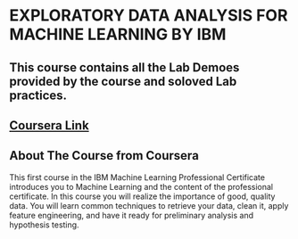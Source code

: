 # EXPLORATORY DATA ANALYSIS FOR MACHINE LEARNING BY IBM

This course contains all the **Lab Demoes** provided by the course and soloved **Lab practices**.
---
[Coursera Link](https://www.coursera.org/learn/ibm-exploratory-data-analysis-for-machine-learning)
---

## About The Course from Coursera
This first course in the IBM Machine Learning Professional Certificate introduces you to Machine Learning and the content of the professional certificate. In this course you will realize the importance of good, quality data. You will learn common techniques to retrieve your data, clean it, apply feature engineering, and have it ready for preliminary analysis and hypothesis testing.
